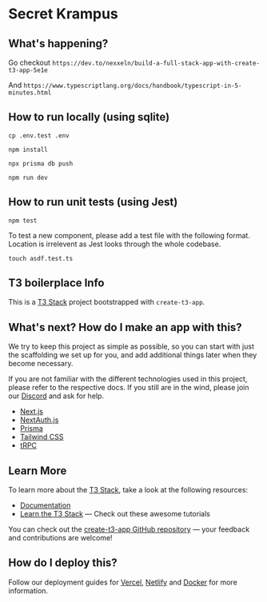 # Secret Krampus

## What's happening?

Go checkout `https://dev.to/nexxeln/build-a-full-stack-app-with-create-t3-app-5e1e`

And `https://www.typescriptlang.org/docs/handbook/typescript-in-5-minutes.html`

## How to run locally (using sqlite)

`cp .env.test .env`

`npm install`

`npx prisma db push`

`npm run dev`

## How to run unit tests (using Jest)

`npm test`

To test a new component, please add a test file with the following format. Location is irrelevent as Jest looks through the whole codebase.

`touch asdf.test.ts`

## T3 boilerplace Info

This is a [T3 Stack](https://create.t3.gg/) project bootstrapped with `create-t3-app`.

## What's next? How do I make an app with this?

We try to keep this project as simple as possible, so you can start with just the scaffolding we set up for you, and add additional things later when they become necessary.

If you are not familiar with the different technologies used in this project, please refer to the respective docs. If you still are in the wind, please join our [Discord](https://t3.gg/discord) and ask for help.

- [Next.js](https://nextjs.org)
- [NextAuth.js](https://next-auth.js.org)
- [Prisma](https://prisma.io)
- [Tailwind CSS](https://tailwindcss.com)
- [tRPC](https://trpc.io)

## Learn More

To learn more about the [T3 Stack](https://create.t3.gg/), take a look at the following resources:

- [Documentation](https://create.t3.gg/)
- [Learn the T3 Stack](https://create.t3.gg/en/faq#what-learning-resources-are-currently-available) — Check out these awesome tutorials

You can check out the [create-t3-app GitHub repository](https://github.com/t3-oss/create-t3-app) — your feedback and contributions are welcome!

## How do I deploy this?

Follow our deployment guides for [Vercel](https://create.t3.gg/en/deployment/vercel), [Netlify](https://create.t3.gg/en/deployment/netlify) and [Docker](https://create.t3.gg/en/deployment/docker) for more information.
